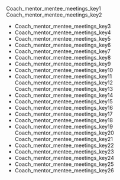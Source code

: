 Coach_mentor_mentee_meetings_key1
Coach_mentor_mentee_meetings_key2
- Coach_mentor_mentee_meetings_key3
- Coach_mentor_mentee_meetings_key4
- Coach_mentor_mentee_meetings_key5
- Coach_mentor_mentee_meetings_key6
- Coach_mentor_mentee_meetings_key7
- Coach_mentor_mentee_meetings_key8
- Coach_mentor_mentee_meetings_key9
- Coach_mentor_mentee_meetings_key10
- Coach_mentor_mentee_meetings_key11
Coach_mentor_mentee_meetings_key12
Coach_mentor_mentee_meetings_key13
- Coach_mentor_mentee_meetings_key14
- Coach_mentor_mentee_meetings_key15
- Coach_mentor_mentee_meetings_key16
- Coach_mentor_mentee_meetings_key17
- Coach_mentor_mentee_meetings_key18
- Coach_mentor_mentee_meetings_key19
Coach_mentor_mentee_meetings_key20
Coach_mentor_mentee_meetings_key21
- Coach_mentor_mentee_meetings_key22
- Coach_mentor_mentee_meetings_key23
- Coach_mentor_mentee_meetings_key24
- Coach_mentor_mentee_meetings_key25
- Coach_mentor_mentee_meetings_key26

